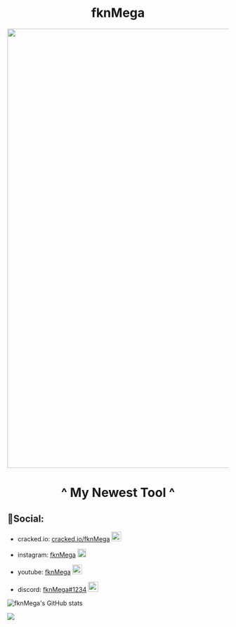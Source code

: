

<h1 align="center">fknMega</h1>


<a href="https://github.com/fknMega/ReboundGuardian">
<p align="center">

<img src='https://i.ibb.co/H7GYcYL/Mega-Github-Readme.png' width='1000'>
 </p>

</a>
<h1 align="center">^ My Newest Tool ^</h1>

  
  
## 📶Social:

- cracked.io: [cracked.io/fknMega](https://cracked.io/fknMega) <img src="https://pbs.twimg.com/profile_images/1269713480745209858/Yfj5yvty_400x400.png" width="22"> 

- instagram: [fknMega](https://www.instagram.com/fknmega/) <img src="https://www.clipartmax.com/png/full/176-1766224_instagram-logos-in-vector-format-free-download-instagram-logo-small-size.png" width="19"> 

- youtube: [fknMega](https://www.youtube.com/channel/UC_ivJX9OJmJfr9EjqFxt5pQ) <img src="https://upload.wikimedia.org/wikipedia/commons/0/09/YouTube_full-color_icon_%282017%29.svg" width="22">

- discord: [fknMega#1234](https://discord.gg/crasher) <img src="https://seeklogo.com/images/D/discord-color-logo-E5E6DFEF80-seeklogo.com.png" width="23">

![fknMega's GitHub stats](https://github-readme-stats.vercel.app/api?username=fknMega&show_icons=true&theme=gruvbox)

![](https://komarev.com/ghpvc/?username=fknMega&color=brightgreen)
